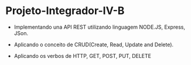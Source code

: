 # Projeto-Integrador-IV-B

- Implementando una API REST utilizando linguagem NODE.JS, Express, JSon.

- Aplicando o conceito de CRUD(Create, Read, Update and Delete).

- Aplicando os verbos de HTTP, GET, POST, PUT, DELETE
